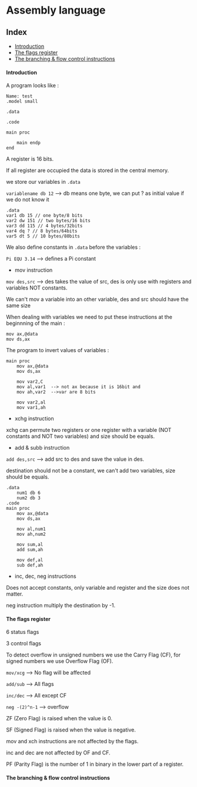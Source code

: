 # Assembly language

## Index

- [Introduction](#introduction)
- [The flags register](the-flags-register)
- [The branching & flow control instructions](#the-branching-flow-control-instructions)



#### Introduction

A program looks like :

```assembly
Name: test
.model small

.data

.code

main proc

	main endp
end
```



A register is 16 bits.

If all register are occupied the data is stored in the central memory.

we store our variables in `.data` <br>

`variablename db 12` --> db means one byte, we can put ? as initial value if we do not know it<br>

```assembly
.data
var1 db 15 // one byte/8 bits
var2 dw 151 // two bytes/16 bits
var3 dd 115 // 4 bytes/32bits
var4 dq ? // 8 bytes/64bits
var5 dt 5 // 10 bytes/80bits
```

We also define constants in `.data`  before the variables :

`Pi EQU 3.14`  --> defines a Pi constant<br>

- mov instruction

`mov des,src` --> des takes the value of src, des is only use with registers and variables NOT constants.<br>

We can't mov a variable into an other variable, des and src should have the same size

When dealing with variables we need to put these instructions at the beginnning of the main :

```assembly
mov ax,@data
mov ds,ax
```

The program to invert values of variables :

```assembly
main proc
	mov ax,@data
	mov ds,ax
	
	mov var2,C
	mov al,var1  --> not ax because it is 16bit and
	mov ah,var2  -->var are 8 bits
	
	mov var2,al
	mov var1,ah
```

- xchg instruction

xchg can permute two registers or one register with a variable (NOT constants and NOT two variables) and size should be equals.

- add & subb instruction

`add des,src` --> add src to des and save the value in des.

destination should not be a constant, we can't add two variables, size should be equals.

```assembly
.data
	num1 db 6
	num2 db 3
.code
main proc
	mov ax,@data
	mov ds,ax
	
	mov al,num1
	mov ah,num2
	
	mov sum,al
	add sum,ah
	
	mov def,al
	sub def,ah
```

- inc, dec, neg instructions

Does not accept constants, only variable and register and the size does not matter.

neg instruction multiply the destination by -1.

#### The flags register

6 status flags

3 control flags

To detect overflow in unsigned numbers we use the Carry Flag (CF), for signed numbers we use Overflow Flag (OF).

`mov/xcg` --> No flag will be affected<br>

`add/sub` --> All flags<br>

`inc/dec` --> All except CF<br>

`neg -(2)^n-1` --> overflow<br>

ZF (Zero Flag) is raised when the value is 0.

SF (Signed Flag) is raised when the value is negative.

mov and xch instructions are not affected by the flags.

inc and dec are not affected by OF and CF.

PF (Parity Flag) is the number of 1 in binary in the lower part of a register. 

#### The branching & flow control instructions
